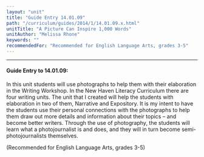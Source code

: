 ```yaml
---
layout: "unit"
title: "Guide Entry 14.01.09"
path: "/curriculum/guides/2014/1/14.01.09.x.html"
unitTitle: "A Picture Can Inspire 1,000 Words"
unitAuthor: "Melissa Rhone"
keywords: ""
recommendedFor: "Recommended for English Language Arts, grades 3-5"
---
```

<body>
<hr/>
<h4>
Guide Entry to 14.01.09:
</h4>
<p>
In this unit students will use photographs to help them with their elaboration in the Writing Workshop. In the New Haven Literacy Curriculum there are four writing units. The unit that I created will help the students with elaboration in two of them, Narrative and Expository. It is my intent to have the students use their personal connections with the photographs to help them draw out more details and information about their topics – and become better writers. Through the use of photography, the students will learn what a photojournalist is and does, and they will in turn become semi-photojournalists themselves.
</p>
<p>
(Recommended for English Language Arts, grades 3-5)
<b>
</b>
</p>
</body>